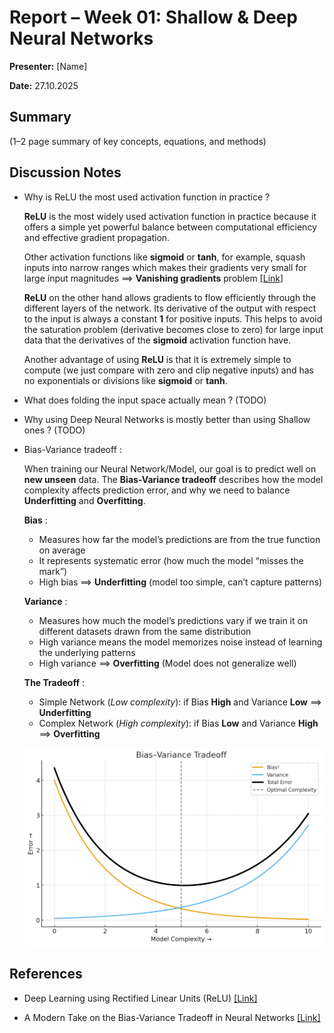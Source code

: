 # Report – Week 01: Shallow & Deep Neural Networks



**Presenter:** [Name]  

**Date:** 27.10.2025  



## Summary

(1–2 page summary of key concepts, equations, and methods)


## Discussion Notes

- Why is ReLU the most used activation function in practice ?

   **ReLU** is the most widely used activation function in practice because it offers
   a simple yet powerful balance between computational efficiency and effective gradient propagation.
  
   Other activation functions like **sigmoid** or **tanh**, for example, squash inputs into narrow ranges
   which makes their gradients very small for large input magnitudes ==> **Vanishing gradients** problem
   [[Link]](https://www.geeksforgeeks.org/deep-learning/vanishing-and-exploding-gradients-problems-in-deep-learning/)
  
   **ReLU** on the other hand allows gradients to flow efficiently through the different layers of the network.
   Its derivative of the output with respect to the input is always a constant **1**  for positive inputs.
   This helps to avoid the saturation problem (derivative becomes close to zero) for large input data that
   the derivatives of the **sigmoid** activation function have.
  
   Another advantage of using **ReLU** is that it is extremely simple to compute (we just compare with zero and clip negative inputs)
   and has no exponentials or divisions like **sigmoid** or **tanh**.

- What does folding the input space actually mean ? (TODO)

- Why using Deep Neural Networks is mostly better than using Shallow ones ? (TODO)

- Bias-Variance tradeoff :
  
  When training our Neural Network/Model, our goal is to predict well on **new unseen** data.
  The **Bias-Variance tradeoff** describes how the model complexity affects prediction error, and why we
  need to balance **Underfitting** and **Overfitting**.

  **Bias** :<br>
    - Measures how far the model’s predictions are from the true function on average<br>
    - It represents systematic error (how much the model “misses the mark”)<br>
    - High bias ==> **Underfitting** (model too simple, can’t capture patterns)

  **Variance** :<br>
    - Measures how much the model’s predictions vary if we train it on different datasets drawn from the same distribution<br>
    - High variance means the model memorizes noise instead of learning the underlying patterns<br>
    - High variance ==> **Overfitting** (Model does not generalize well)

  **The Tradeoff** :<br>
    - Simple Network (*Low complexity*): if Bias **High** and Variance **Low** ==> **Underfitting**<br>
    - Complex Network (*High complexity*): if Bias **Low** and Variance **High** ==> **Overfitting**
 
  ![Bias-Variance tradeoff](../images/Bias-Variance-Tradeoff.jpg)


## References

- Deep Learning using Rectified Linear Units (ReLU) [[Link]](https://arxiv.org/pdf/1803.08375)

- A Modern Take on the Bias-Variance Tradeoff in Neural Networks [[Link]](https://arxiv.org/pdf/1810.08591)






